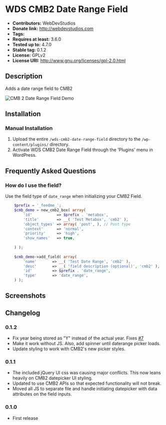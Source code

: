 # WDS CMB2 Date Range Field #
- **Contributors:**      WebDevStudios
- **Donate link:**       http://webdevstudios.com
- **Tags:**
- **Requires at least:** 3.6.0
- **Tested up to:**      4.7.0
- **Stable tag:**        0.1.2
- **License:**           GPLv2
- **License URI:**       http://www.gnu.org/licenses/gpl-2.0.html

## Description ##

Adds a date range field to CMB2

![CMB 2 Date Range Field Demo](https://cldup.com/bdK41R22yW.gif)

## Installation ##

### Manual Installation ###

1. Upload the entire `/wds-cmb2-date-range-field` directory to the `/wp-content/plugins/` directory.
2. Activate WDS CMB2 Date Range Field through the 'Plugins' menu in WordPress.

## Frequently Asked Questions ##

### How do I use the field? ###
Use the field type of `date_range` when initializing your CMB2 Field.

```php
	$prefix = '_feedme_';
	$cmb_demo = new_cmb2_box( array(
 		'id'           => $prefix . 'metabox',
 		'title'        => __( 'Test Metabox', 'cmb2' ),
 		'object_types' => array( 'post', ), // Post type
 		'context'      => 'normal',
 		'priority'     => 'high',
 		'show_names'   => true,
 
 	) );
 
 	$cmb_demo->add_field( array(
 		'name'       => __( 'Test Date Range', 'cmb2' ),
 		'desc'       => __( 'field description (optional)', 'cmb2' ),
 		'id'         => $prefix . 'date_range',
 		'type'       => 'date_range',
 	) );
 ```

## Screenshots ##


## Changelog ##

### 0.1.2 ###

* Fix year being stored as "Y" instead of the actual year. Fixes [#7](https://github.com/WebDevStudios/CMB2-Date-Range-Field/issues/7)
* Make it work without JS. Also, add spinner until daterange picker loads.
* Update styling to work with CMB2's new picker styles.

### 0.1.1 ###

* The included jQuery UI css was causing major conflicts. This now leans heavily on CMB2 datepicker UI styling.
* Updated to use CMB2 APIs so that expected functionality will not break.
* Moved all JS to separate file and handle initiating datepicker with data attributes on the field inputs.

### 0.1.0 ###
* First release

